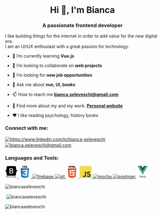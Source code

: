 <h1 align="center">Hi 👋, I'm Bianca</h1>
<h3 align="center">A passionate frontend developer</h3>
I like building things for the internet in order to add value for the new digital era.<br/>
I am an UI/UX enthusiast with a great passion for technology.

- 🌱 I’m currently learning **Vue.js**

- 👯 I’m looking to collaborate on **web projects**

- 🤝 I’m looking for **new job opportunities**

- 💬 Ask me about **vue, UI, books**

- 📫 How to reach me **bianca.seleveschi@gmail.com**

- 💼 Find more about my and my work: **[Personal website](https://biancaseleveschi.github.io/)**

- ❤️ I like reading psychology, history books

<h3 align="left">Connect with me:</h3>
<p align="left">
<a href="https://www.linkedin.com/in/bianca-seleveschi/" target="blank"><img align="center" src="https://raw.githubusercontent.com/rahuldkjain/github-profile-readme-generator/master/src/images/icons/Social/linked-in-alt.svg" alt="https://www.linkedin.com/in/bianca-seleveschi" height="30" width="40" /></a>
  <a href="mailto:bianca.seleveschi@gmail.com" target="blank"><img align="center" src="https://img.icons8.com/external-justicon-flat-justicon/344/external-gmail-social-media-justicon-flat-justicon.png" alt="bianca.seleveschi@gmail.com" height="30" width="40" /></a>
</p>

<h3 align="left">Languages and Tools:</h3>
<p align="left"> <a href="https://getbootstrap.com" target="_blank" rel="noreferrer"> <img src="https://raw.githubusercontent.com/devicons/devicon/master/icons/bootstrap/bootstrap-plain-wordmark.svg" alt="bootstrap" width="40" height="40"/> </a> <a href="https://www.w3schools.com/css/" target="_blank" rel="noreferrer"> <img src="https://raw.githubusercontent.com/devicons/devicon/master/icons/css3/css3-original-wordmark.svg" alt="css3" width="40" height="40"/> </a> <a href="https://firebase.google.com/" target="_blank" rel="noreferrer"> <img src="https://www.vectorlogo.zone/logos/firebase/firebase-icon.svg" alt="firebase" width="40" height="40"/> </a> <a href="https://git-scm.com/" target="_blank" rel="noreferrer"> <img src="https://www.vectorlogo.zone/logos/git-scm/git-scm-icon.svg" alt="git" width="40" height="40"/> </a> <a href="https://www.w3.org/html/" target="_blank" rel="noreferrer"> <img src="https://raw.githubusercontent.com/devicons/devicon/master/icons/html5/html5-original-wordmark.svg" alt="html5" width="40" height="40"/> </a> <a href="https://developer.mozilla.org/en-US/docs/Web/JavaScript" target="_blank" rel="noreferrer"> <img src="https://raw.githubusercontent.com/devicons/devicon/master/icons/javascript/javascript-original.svg" alt="javascript" width="40" height="40"/> </a> <a href="https://mochajs.org" target="_blank" rel="noreferrer"> <img src="https://www.vectorlogo.zone/logos/mochajs/mochajs-icon.svg" alt="mocha" width="40" height="40"/> </a> <a href="https://postman.com" target="_blank" rel="noreferrer"> <img src="https://www.vectorlogo.zone/logos/getpostman/getpostman-icon.svg" alt="postman" width="40" height="40"/> </a> <a href="https://vuejs.org/" target="_blank" rel="noreferrer"> <img src="https://raw.githubusercontent.com/devicons/devicon/master/icons/vuejs/vuejs-original-wordmark.svg" alt="vuejs" width="40" height="40"/> </a> </p>

<p><img align="center" src="https://github-readme-stats.vercel.app/api/top-langs?username=biancaseleveschi&show_icons=true&locale=en&layout=compact" alt="biancaseleveschi" /></p>

<p>&nbsp;<img align="center" src="https://github-readme-stats.vercel.app/api?username=biancaseleveschi&show_icons=true&locale=en" alt="biancaseleveschi" /></p>

<p><img align="center" src="https://github-readme-streak-stats.herokuapp.com/?user=biancaseleveschi&" alt="biancaseleveschi" /></p>
